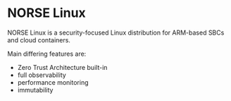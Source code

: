 # NORSE Linux
NORSE Linux is a security-focused Linux distribution for ARM-based SBCs and cloud containers.

Main differing features are:
* Zero Trust Architecture built-in
* full observability
* performance monitoring
* immutability
